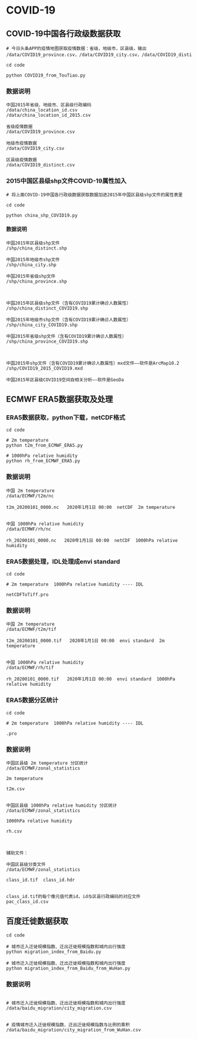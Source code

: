 # COVID-19

## COVID-19中国各行政级数据获取

```shell
# 今日头条APP的疫情地图获取疫情数据：省级，地级市，区县级，输出 /data/COVID19_province.csv，/data/COVID19_city.csv，/data/COVID19_distinct.csv

cd code

python COVID19_from_TouTiao.py
```

### 数据说明

```shell
中国2015年省级、地级市、区县级行政编码
/data/china_location_id.csv
/data/china_location_id_2015.csv

省级疫情数据
/data/COVID19_province.csv   

地级市疫情数据
/data/COVID19_city.csv

区县级疫情数据
/data/COVID19_distinct.csv
```


### 2015中国区县级shp文件COVID-19属性加入

```shell
# 将上面COVID-19中国各行政级数据获取数据加进2015年中国区县级shp文件的属性表里

cd code

python china_shp_COVID19.py
```

#### 数据说明

```shell
中国2015年区县级shp文件
/shp/china_distinct.shp

中国2015年地级市shp文件
/shp/china_city.shp  

中国2015年省级shp文件
/shp/china_province.shp  
  


中国2015年区县级shp文件（含有COVID19累计确诊人数属性）
/shp/china_distinct_COVID19.shp

中国2015年地级市shp文件（含有COVID19累计确诊人数属性）
/shp/china_city_COVID19.shp

中国2015年省级shp文件（含有COVID19累计确诊人数属性）
/shp/china_province_COVID19.shp



中国2015年shp文件（含有COVID19累计确诊人数属性）mxd文件——软件是ArcMap10.2
/shp/COVID19_2015_COVID19.mxd

中国2015年区县级COVID19空间自相关分析——软件是GeoDa
```

## ECMWF ERA5数据获取及处理

### ERA5数据获取，python下载，netCDF格式
```shell
cd code

# 2m temperature
python t2m_from_ECMWF_ERA5.py

# 1000hPa relative humidity
python rh_from_ECMWF_ERA5.py
```

### 数据说明

```shell
中国 2m temperature
/data/ECMWF/t2m/nc

t2m_20200101_0000.nc   2020年1月1日 00:00  netCDF  2m temperature


中国 1000hPa relative humidity
/data/ECMWF/rh/nc

rh_20200101_0000.nc   2020年1月1日 00:00  netCDF  1000hPa relative humidity
```

### ERA5数据处理，IDL处理成envi standard
```shell
cd code

# 2m temperature  1000hPa relative humidity ---- IDL

netCDFToTiff.pro

```

### 数据说明

```shell
中国 2m temperature
/data/ECMWF/t2m/tif

t2m_20200101_0000.tif   2020年1月1日 00:00  envi standard  2m temperature


中国 1000hPa relative humidity
/data/ECMWF/rh/tif

rh_20200101_0000.tif   2020年1月1日 00:00  envi standard  1000hPa relative humidity
```

### ERA5数据分区统计
```shell
cd code

# 2m temperature  1000hPa relative humidity ---- IDL

.pro

```

### 数据说明

```shell
中国区县级 2m temperature 分区统计
/data/ECMWF/zonal_statistics

2m temperature

t2m.csv


中国区县级 1000hPa relative humidity 分区统计
/data/ECMWF/zonal_statistics

1000hPa relative humidity

rh.csv



辅助文件：

中国区县级分类文件
/data/ECMWF/zonal_statistics

class_id.tif  class_id.hdr


class_id.tif的每个像元值代表id，id与区县行政编码的对应文件
pac_class_id.csv

```

## 百度迁徙数据获取

```shell
cd code

# 城市迁入迁徙规模指数、迁出迁徙规模指数和城内出行强度
python migration_index_from_Baidu.py

# 城市迁入迁徙规模指数、迁出迁徙规模指数和城内出行强度
python migration_index_from_Baidu_from_WuHan.py
```

### 数据说明

```shell

# 城市迁入迁徙规模指数、迁出迁徙规模指数和城内出行强度
/data/baidu_migration/city_migration.csv


# 疫情城市迁入迁徙规模指数、迁出迁徙规模指数与比例的乘积
/data/baidu_migration/city_migration_from_WuHan.csv
```